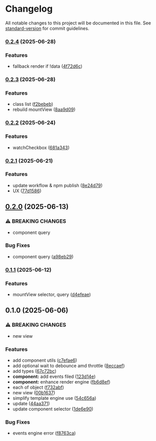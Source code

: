 # Changelog

All notable changes to this project will be documented in this file. See [standard-version](https://github.com/conventional-changelog/standard-version) for commit guidelines.

### [0.2.4](https://github.com/wxn0brp/FlankerUi/compare/v0.2.3...v0.2.4) (2025-06-28)


### Features

* fallback render if !data ([4f72d6c](https://github.com/wxn0brp/FlankerUi/commit/4f72d6c2bc2ec5251f16da94d9fae3a4b5b4851f))

### [0.2.3](https://github.com/wxn0brp/FlankerUi/compare/v0.2.2...v0.2.3) (2025-06-28)


### Features

* class list ([f2bebeb](https://github.com/wxn0brp/FlankerUi/commit/f2bebeb8dd0abf4e74282c4b29943cd49842aaa9))
* rebuild mountView ([8aa9d09](https://github.com/wxn0brp/FlankerUi/commit/8aa9d09082de220a450c6a98a17c7acf4e5d6075))

### [0.2.2](https://github.com/wxn0brp/FlankerUi/compare/v0.2.1...v0.2.2) (2025-06-24)


### Features

* watchCheckbox ([681a343](https://github.com/wxn0brp/FlankerUi/commit/681a3438898ea844979bd0d9c57b3b516cfeef93))

### [0.2.1](https://github.com/wxn0brp/FlankerUi/compare/v0.2.0...v0.2.1) (2025-06-21)


### Features

* update workflow & npm publish ([8e24d79](https://github.com/wxn0brp/FlankerUi/commit/8e24d792c80517f3508e3fcecd2c051dca87a2b7))
* UX ([77d1586](https://github.com/wxn0brp/FlankerUi/commit/77d1586cb3bb5cb5481ed525f22f52cb28c90b26))

## [0.2.0](https://github.com/wxn0brp/FlankerUi/compare/v0.1.1...v0.2.0) (2025-06-13)


### ⚠ BREAKING CHANGES

* component query

### Bug Fixes

* component query ([a98eb29](https://github.com/wxn0brp/FlankerUi/commit/a98eb2985db1bd98a45a02097e3c234d1043f505))

### [0.1.1](https://github.com/wxn0brp/FlankerUi/compare/v0.1.0...v0.1.1) (2025-06-12)


### Features

* mountView selector, query ([d4efeae](https://github.com/wxn0brp/FlankerUi/commit/d4efeaef4ce980214fa950dfc684269349c72b21))

## 0.1.0 (2025-06-06)


### ⚠ BREAKING CHANGES

* new view

### Features

* add component utils ([c7efae6](https://github.com/wxn0brp/FlankerUi/commit/c7efae64551347574a170488dade8a78dbfbe7f5))
* add optional wait to debounce amd  throttle ([8eccaef](https://github.com/wxn0brp/FlankerUi/commit/8eccaef48dedd8404d46dc2d9e42738d1023c2b1))
* add types ([67c72bc](https://github.com/wxn0brp/FlankerUi/commit/67c72bce164a0b6c88482d8a12481aab61cb9506))
* **component:** add events filed ([123d14e](https://github.com/wxn0brp/FlankerUi/commit/123d14ec4ed7b6cc89f473b2f9781d7734670512))
* **component:** enhance render engine ([fb6d8ef](https://github.com/wxn0brp/FlankerUi/commit/fb6d8ef5529e6b97368e9a3d19540fdb45704f09))
* each of object ([f732abf](https://github.com/wxn0brp/FlankerUi/commit/f732abfaa224beeacd19a2255d79bc7ed5c61043))
* new view ([00b1637](https://github.com/wxn0brp/FlankerUi/commit/00b163745bbc515b5b6c38ecc8be0164d1e0ef60))
* simplify template engine use ([54c656a](https://github.com/wxn0brp/FlankerUi/commit/54c656a0c5a625ca816de1eecc41534fd6c927e7))
* update ([44aa371](https://github.com/wxn0brp/FlankerUi/commit/44aa3715231a78178270e4f18ccdd7be59b36f29))
* update component selector ([1de6e90](https://github.com/wxn0brp/FlankerUi/commit/1de6e904796fcd65915926c82e18b948cc430c9d))


### Bug Fixes

* events engine error ([f8763ca](https://github.com/wxn0brp/FlankerUi/commit/f8763ca671bddb0bc9d1f80a1af75a874a553cab))
